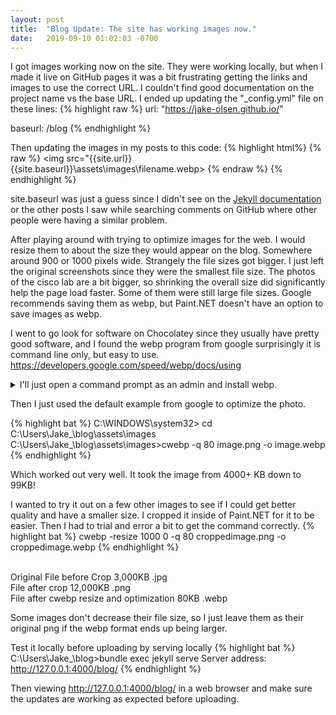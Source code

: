 ```yaml
---
layout: post
title:  "Blog Update: The site has working images now."
date:   2019-09-10 01:02:03 -0700
---
```

I got images working now on the site. They were working locally, but when I made it live on GitHub pages it was a bit frustrating getting the links and images to use the correct URL. I couldn't find good documentation on the project name vs the base URL. I ended up updating the "_config.yml" file on these lines:
{% highlight raw %}
  url: "https://jake-olsen.github.io/"

baseurl: /blog
{% endhighlight %}

Then updating the images in my posts to this code:
{% highlight html%}
{% raw %}
<img src="{{site.url}}{{site.baseurl}}\assets\images\filename.webp>
{% endraw %}
{% endhighlight %}

site.baseurl was just a guess since I didn't see on the [Jekyll documentation]  or the other posts I saw while searching comments on GitHub where other people were having a similar problem. 

After playing around with trying to optimize images for the web. I would resize them to about the size they would appear on the blog. Somewhere around 900 or 1000 pixels wide.  Strangely the file sizes got bigger. I just left the original screenshots since they were the smallest file size. The photos of the cisco lab are a bit bigger, so shrinking the overall size did significantly help the page load faster. Some of them were still large file sizes. Google recommends saving them as webp, but Paint.NET doesn't have an option to save images as webp. 

I went to go look for software on Chocolatey since they usually have pretty good software, and I found the webp program from google surprisingly it is command line only, but easy to use.
<https://developers.google.com/speed/webp/docs/using>

<details>
  <summary> I'll just open a command prompt as an admin and install webp.</summary>
{% highlight bat %}
C:\WINDOWS\system32>choco install webp -y
Chocolatey v0.10.15
Installing the following packages:
webp
By installing you accept licenses for the packages.
Progress: Downloading webp 1.0.0... 100%

webp v1.0.0 [Approved]
webp package files install completed. Performing other installation steps.
Installing 64 bit version
Extracting C:\ProgramData\chocolatey\lib\webp\tools\webp_x64.zip to C:\ProgramData\chocolatey\lib\webp\tools...
C:\ProgramData\chocolatey\lib\webp\tools
Environment Vars (like PATH) have changed. Close/reopen your shell to
 see the changes (or in powershell/cmd.exe just type `refreshenv`).
 ShimGen has successfully created a shim for anim_diff.exe
 ShimGen has successfully created a shim for cwebp.exe
 ShimGen has successfully created a shim for dwebp.exe
 ShimGen has successfully created a shim for get_disto.exe
 ShimGen has successfully created a shim for gif2webp.exe
 ShimGen has successfully created a shim for img2webp.exe
 ShimGen has successfully created a shim for vwebp.exe
 ShimGen has successfully created a shim for vwebp_sdl.exe
 ShimGen has successfully created a shim for webpinfo.exe
 ShimGen has successfully created a shim for webpmux.exe
 ShimGen has successfully created a shim for webp_quality.exe
 The install of webp was successful.
  Software installed to 'C:\ProgramData\chocolatey\lib\webp\tools'

Chocolatey installed 1/1 packages.
 See the log for details (C:\ProgramData\chocolatey\logs\chocolatey.log).

C:\WINDOWS\system32>refreshenv
Refreshing environment variables from registry for cmd.exe. Please wait...Finished..
C:\WINDOWS\system32>
{% endhighlight %}
</details>

Then I just used the default example from google to optimize the photo.

{% highlight bat %}
C:\WINDOWS\system32> cd C:\Users\Jake_\blog\assets\images
C:\Users\Jake_\blog\assets\images>cwebp -q 80 image.png -o image.webp
{% endhighlight %}

Which worked out very well. It took the image from 4000+ KB down to 99KB!

I wanted to try it out on a few other images to see if I could get better quality and have a smaller size.
I cropped it inside of Paint.NET for it to be easier. Then I had to trial and error a bit to get the command correctly.
{% highlight bat %}
cwebp -resize 1000 0 -q 80 croppedimage.png -o croppedimage.webp
{% endhighlight %}


<br>Original File before Crop 3,000KB .jpg 
<br>File after crop 12,000KB .png
<br>File after cwebp resize and optimization 80KB .webp

Some images don't decrease their file size, so I just leave them as their original png if the webp format ends up being larger.

Test it locally before uploading by serving locally
{% highlight bat %}
C:\Users\Jake_\blog>bundle exec jekyll serve
Server address: http://127.0.0.1:4000/blog/
{% endhighlight %}

Then viewing http://127.0.0.1:4000/blog/ in a web browser and make sure the updates are working as expected before uploading.

[Jekyll documentation]: https://jekyllrb.com/docs/variables/